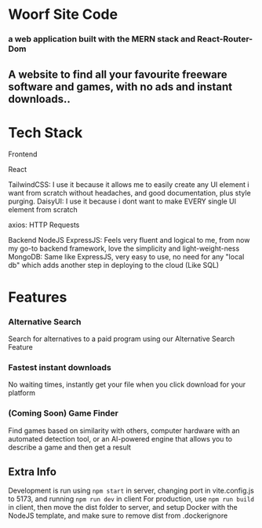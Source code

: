 # Woorf Site Code

### a web application built with the MERN stack and React-Router-Dom

## A website to find all your favourite freeware software and games, with no ads and instant downloads..

# Tech Stack

Frontend

React

TailwindCSS: I use it because it allows me to easily create any UI element i want from scratch without headaches, and good documentation, plus style purging.
DaisyUI: I use it because i dont want to make EVERY single UI element from scratch

axios: HTTP Requests

Backend
NodeJS
ExpressJS: Feels very fluent and logical to me, from now my go-to backend framework, love the simplicity and light-weight-ness
MongoDB: Same like ExpressJS, very easy to use, no need for any "local db" which adds another step in deploying to the cloud (Like SQL)

# Features

### Alternative Search

Search for alternatives to a paid program using our Alternative Search Feature
### Fastest instant downloads
No waiting times, instantly get your file when you click download for your platform
### (Coming Soon) Game Finder

Find games based on similarity with others, computer hardware with an automated detection tool, or an AI-powered engine that allows you to describe a game and then get a result
## Extra Info
Development is run using ```npm start``` in server, changing port in vite.config.js to 5173, and running ```npm run dev``` in client
For production, use ```npm run build``` in client, then move the dist folder to server, and setup Docker with the NodeJS template, and make sure to remove dist from .dockerignore

